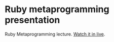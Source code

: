 # Ruby metaprogramming presentation

Ruby Metaprogramming lecture. [Watch it in live](http://vlasiak.github.io/ruby_metaprogramming_presentation/).
